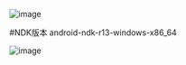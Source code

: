 

![image](https://github.com/ThisisGame/Lives2D/blob/V9_Network_Raknet_Json/Docs/lives2d%20Framework.png)


#NDK版本 android-ndk-r13-windows-x86_64

![image](https://github.com/ThisisGame/Lives2D/blob/V5_SwitchToLua_Windows/Docs/lives2d.gif)
